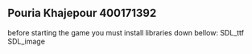 Pouria Khajepour
400171392
----------------
before starting the game you must install libraries down bellow:
SDL_ttf
SDL_image